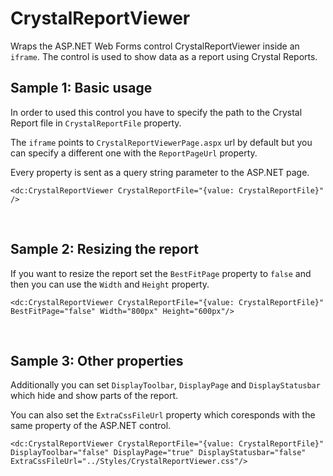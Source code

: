 # CrystalReportViewer

Wraps the ASP.NET Web Forms control CrystalReportViewer inside an `iframe`. The control is used to show data as a report using Crystal Reports.



## Sample 1: Basic usage

In order to used this control you have to specify the path to the Crystal Report file in `CrystalReportFile` property. 

The `iframe` points to `CrystalReportViewerPage.aspx` url by default but you can specify a different one with the `ReportPageUrl` property.

Every property is sent as a query string parameter to the ASP.NET page.

```DOTHTML
<dc:CrystalReportViewer CrystalReportFile="{value: CrystalReportFile}" />
```

<br />

## Sample 2: Resizing the report

If you want to resize the report set the `BestFitPage` property to `false` and then you can use the `Width` and `Height` property.

```DOTHTML
<dc:CrystalReportViewer CrystalReportFile="{value: CrystalReportFile}"  BestFitPage="false" Width="800px" Height="600px"/>
```

<br />

## Sample 3: Other properties

Additionally you can set `DisplayToolbar`, `DisplayPage` and `DisplayStatusbar` which hide and show parts of the report.

You can also set the `ExtraCssFileUrl` property which coresponds with the same property of the ASP.NET control.

```DOTHTML
<dc:CrystalReportViewer CrystalReportFile="{value: CrystalReportFile}"  DisplayToolbar="false" DisplayPage="true" DisplayStatusbar="false" ExtraCssFileUrl="../Styles/CrystalReportViewer.css"/>
```


